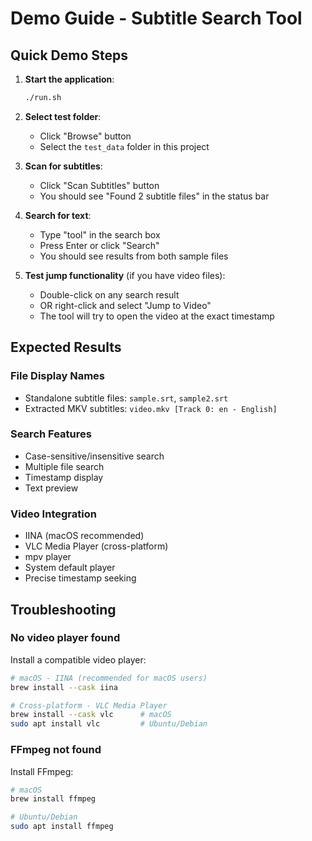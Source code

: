 # Demo Guide - Subtitle Search Tool

## Quick Demo Steps

1. **Start the application**:

   ```bash
   ./run.sh
   ```

2. **Select test folder**:

   - Click "Browse" button
   - Select the `test_data` folder in this project

3. **Scan for subtitles**:

   - Click "Scan Subtitles" button
   - You should see "Found 2 subtitle files" in the status bar

4. **Search for text**:

   - Type "tool" in the search box
   - Press Enter or click "Search"
   - You should see results from both sample files

5. **Test jump functionality** (if you have video files):
   - Double-click on any search result
   - OR right-click and select "Jump to Video"
   - The tool will try to open the video at the exact timestamp

## Expected Results

### File Display Names

- Standalone subtitle files: `sample.srt`, `sample2.srt`
- Extracted MKV subtitles: `video.mkv [Track 0: en - English]`

### Search Features

- Case-sensitive/insensitive search
- Multiple file search
- Timestamp display
- Text preview

### Video Integration

- IINA (macOS recommended)
- VLC Media Player (cross-platform)
- mpv player
- System default player
- Precise timestamp seeking

## Troubleshooting

### No video player found

Install a compatible video player:

```bash
# macOS - IINA (recommended for macOS users)
brew install --cask iina

# Cross-platform - VLC Media Player
brew install --cask vlc      # macOS
sudo apt install vlc         # Ubuntu/Debian
```

### FFmpeg not found

Install FFmpeg:

```bash
# macOS
brew install ffmpeg

# Ubuntu/Debian
sudo apt install ffmpeg
```
